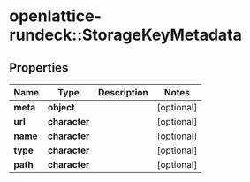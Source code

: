 # openlattice-rundeck::StorageKeyMetadata

## Properties
Name | Type | Description | Notes
------------ | ------------- | ------------- | -------------
**meta** | **object** |  | [optional] 
**url** | **character** |  | [optional] 
**name** | **character** |  | [optional] 
**type** | **character** |  | [optional] 
**path** | **character** |  | [optional] 


